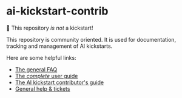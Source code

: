 # ai-kickstart-contrib

:loudspeaker: This repository *is not* a kickstart! 

This repository is community oriented. It is used for
documentation, tracking and management of AI kickstarts. 

Here are some helpful links: 
* [The general FAQ](general-faq.md)
* [The *complete* user guide](user-guide.md) 
* [The AI kickstart contributor's guide](CONTRIBUTING.md)
* [General help & tickets](https://github.com/rh-ai-kickstart/ai-kickstart-contrib/issues)
